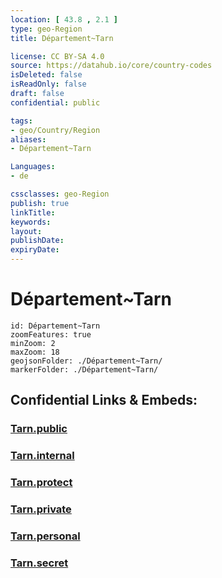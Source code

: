 ```yaml
---
location: [ 43.8 , 2.1 ] 
type: geo-Region
title: Département~Tarn

license: CC BY-SA 4.0
source: https://datahub.io/core/country-codes
isDeleted: false
isReadOnly: false
draft: false
confidential: public

tags:
- geo/Country/Region
aliases:
- Département~Tarn

Languages:
- de

cssclasses: geo-Region
publish: true
linkTitle: 
keywords: 
layout: 
publishDate: 
expiryDate: 
---
```


# Département~Tarn

```leaflet
id: Département~Tarn
zoomFeatures: true 
minZoom: 2 
maxZoom: 18
geojsonFolder: ./Département~Tarn/
markerFolder: ./Département~Tarn/
```


## Confidential Links & Embeds: 

### [Tarn.public](/_public/\Earth\Continent\Europe\Europe~West\France\regions~France\Occitanie\departments~OccitanieTarn.public.md) 

### [Tarn.internal](/_internal/\Earth\Continent\Europe\Europe~West\France\regions~France\Occitanie\departments~OccitanieTarn.internal.md) 

### [Tarn.protect](/_protect/\Earth\Continent\Europe\Europe~West\France\regions~France\Occitanie\departments~OccitanieTarn.protect.md) 

### [Tarn.private](/_private/\Earth\Continent\Europe\Europe~West\France\regions~France\Occitanie\departments~OccitanieTarn.private.md) 

### [Tarn.personal](/_personal/\Earth\Continent\Europe\Europe~West\France\regions~France\Occitanie\departments~OccitanieTarn.personal.md) 

### [Tarn.secret](/_secret/\Earth\Continent\Europe\Europe~West\France\regions~France\Occitanie\departments~OccitanieTarn.secret.md)

